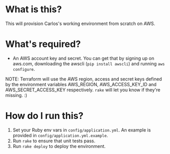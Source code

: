 What is this?
=============

This will provision Carlos's working environment from scratch on AWS.

What's required?
================

* An AWS account key and secret. You can get that by signing up on aws.com, downloading the awscli (`pip install awscli`) and running `aws configure`.

NOTE: Terraform will use the AWS region, access and secret keys defined by the
environment variables AWS_REGION, AWS_ACCESS_KEY_ID and AWS_SECRET_ACCESS_KEY
respectively. `rake` will let you know if they're missing. :)

How do I run this?
==================

1. Set your Ruby env vars in `config/application.yml`. An example is provided in `config/application.yml.example`.
2. Run `rake` to ensure that unit tests pass.
3. Run `rake deploy` to deploy the environment.
